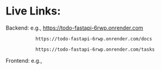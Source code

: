 # Live Links:
Backend: e.g., https://todo-fastapi-6rwp.onrender.com

               https://todo-fastapi-6rwp.onrender.com/docs
               
               https://todo-fastapi-6rwp.onrender.com/tasks

Frontend: e.g., 
